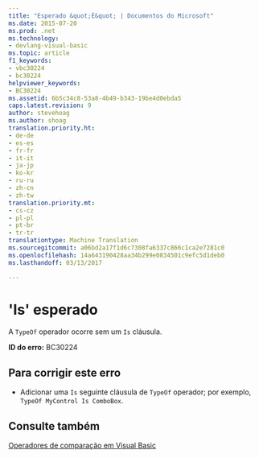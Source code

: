 ```yaml
---
title: "Esperado &quot;É&quot; | Documentos do Microsoft"
ms.date: 2015-07-20
ms.prod: .net
ms.technology:
- devlang-visual-basic
ms.topic: article
f1_keywords:
- vbc30224
- bc30224
helpviewer_keywords:
- BC30224
ms.assetid: 6b5c34c8-53a8-4b49-b343-19be4d0ebda5
caps.latest.revision: 9
author: stevehoag
ms.author: shoag
translation.priority.ht:
- de-de
- es-es
- fr-fr
- it-it
- ja-jp
- ko-kr
- ru-ru
- zh-cn
- zh-tw
translation.priority.mt:
- cs-cz
- pl-pl
- pt-br
- tr-tr
translationtype: Machine Translation
ms.sourcegitcommit: a06bd2a17f1d6c7308fa6337c866c1ca2e7281c0
ms.openlocfilehash: 14a643190428aa34b299e0834501c9efc5d1deb0
ms.lasthandoff: 03/13/2017

---
```

# <a name="39is39-expected"></a>'Is' esperado
A `TypeOf` operador ocorre sem um `Is` cláusula.  
  
 **ID do erro:** BC30224  
  
## <a name="to-correct-this-error"></a>Para corrigir este erro  
  
-   Adicionar uma `Is` seguinte cláusula de `TypeOf` operador; por exemplo, `TypeOf MyControl Is ComboBox`.  
  
## <a name="see-also"></a>Consulte também  
 [Operadores de comparação em Visual Basic](../../visual-basic/programming-guide/language-features/operators-and-expressions/comparison-operators.md)
